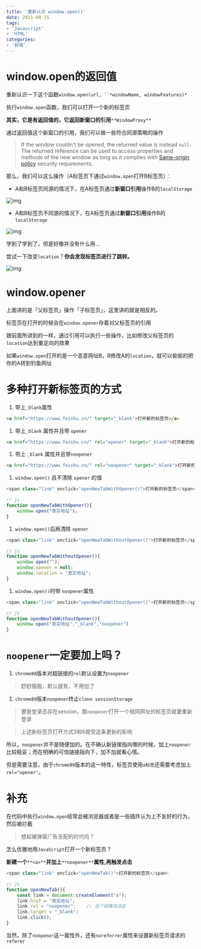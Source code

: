 ```yaml
---
title: '重新认识 window.open()'
date: 2021-08-15
tags:
- 'Javascript'
- 'HTML'
categories:
- '前端'
---
```






# window.open的返回值

重新认识一下这个函数`window.open(url, ``*windowName, windowFeatures)*`

执行`window.open`函数，我们可以打开一个新的标签页



**其实，它是有返回值的，它返回新窗口的引用**`**WindowProxy**`

通过返回值这个新窗口的引用，我们可以做一些符合同源策略的操作

> If the window couldn't be opened, the returned value is instead `null`. The returned reference can be used to access properties and methods of the new window as long as it complies with [Same-origin policy](https://developer.mozilla.org/en-US/docs/Web/Security/Same-origin_policy) security requirements.



那么，我们可以这么操作（A标签页下通过`window.open`打开B标签页）：

- A和B标签页同源的情况下，在A标签页通过**新窗口引用**操作B的`localStorage`

![img](https://static.chanx.tech/image/12osuh7_0.png)

- A和B标签页不同源的情况下，在A标签页通过**新窗口引用**操作B的`localStorage`

![img](https://static.chanx.tech/image/12ot31t_0.png)

学到了学到了，但是好像并没有什么用...

尝试一下改变`location`？**你会发现标签页进行了跳转。**

![img](https://static.chanx.tech/image/12ot89f_0.png)

# window.opener

上面讲的是「父标签页」操作「子标签页」，这里讲的就是相反的。

标签页在打开的时候会在`window.opener`存着对父标签页的引用

跟前面所讲到的一样，通过引用可以执行一些操作，比如修改父标签页的`location`达到重定向的效果

如果`window.open`打开的是一个恶意网址B，B修改A的`location`，就可以偷偷的把你的A转到钓鱼网址



# 多种打开新标签页的方式

1. 带上`_blank`属性

```HTML
<a href="https://www.feishu.cn/" target="_blank">打开新的标签页</a>
```

1. 带上`_blank` 属性并且带 `opener`

```HTML
<a href="https://www.feishu.cn/" rel="opener" target="_blank">打开新的标签页</a>
```

1. 带上 `_blank` 属性并且带`noopener`

```HTML
<a href="https://www.feishu.cn/" rel="noopener" target="_blank">打开新的标签页</a>
```

1. `window.open()` 且不清除 `opener` 的值

```TypeScript
<span class="link" onclick="openNewTabWithOpener()">打开新的标签页</span>

// js
function openNewTabWithOpener(){
    window.open("真实地址");
}
```

1. `window.open()`后再清除 `opener`

```TypeScript
<span class="link" onclick="openNewTabWithoutOpener()">打开新的标签页</span>

// js
function openNewTabWithoutOpener(){
    window.open("");
    window.opener = null;
    window.location = "真实地址";
}
```

1. `window.open()`时带 `noopener`属性

```TypeScript
<span class="link" onclick="openNewTabWithoutOpener()">打开新的标签页</span>

// js
function openNewTabWithoutOpener(){
    window.open("真实地址","_blank","noopener")
}
```

# `noopener`一定要加上吗？

1. `chrome88`版本对超链接的`rel`默认设置为`noopener`

> 舒舒服服，默认就有，不用加了

1. `chrome89`版本`noopener`终止`clone sessionStorage`

> 要是登录态存在session，那`noopener`打开一个相同网址的标签页就要重新登录

> 上述新标签页打开方式3和6就受这条更新的影响



所以，`noopener`并不是随便加的。在不确认新链接指向哪的时候，加上`noopener`比较稳妥；而在明确的可信链接指向下，加不加就看心情。



但是需要注意，由于`chrome89`版本的这一特性，标签页使用`a标签`还需要考虑加上`rel="opener"`。







# 补充

在代码中执行`window.open`经常会被浏览器或者是一些插件认为上不友好的行为，然后被拦截

> 想起被弹窗广告支配的时代吗？

怎么优雅地用`JavaScript`打开一个新标签页？

**新建一个**`**<a>**`**并加上**`**noopener**`**属性,再触发点击**

```TypeScript
<span class="link" onclick="openNewTab()">打开新的标签页</span>

// js
function openNewTab(){
    const link = document.createElement("a");
    link.href = "真实地址";
    link.rel = "noopener";    // 这个视情况决定
    link.target = "_blank";
    link.click();
}
```



当然，除了`noopener`这一属性外，还有`noreferrer`属性来设置新标签页请求的`referer`
